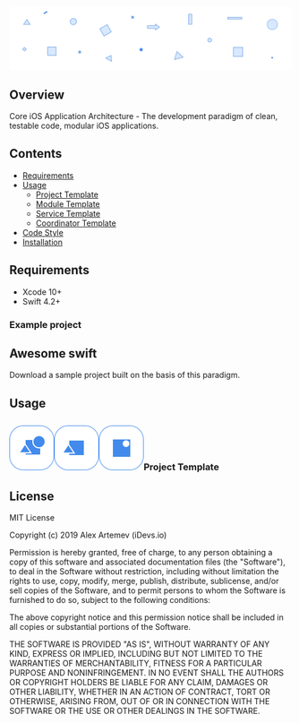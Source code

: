 ![Core-iOS-Application-Architecture](/images/header.png)

## Overview

Core iOS Application Architecture - The development paradigm of clean, testable code, modular iOS applications.

## Contents

* [Requirements](#requirements)
* [Usage](#usage)
  + [Project Template](#project-template)
  + [Module Template](#module-template)
  + [Service Template](#service-template)
  + [Coordinator Template](#coordinator-template)
* [Code Style](#code-style)
* [Installation](#installation)


## Requirements

* Xcode 10+
* Swift 4.2+

### Example project

## Awesome swift
Download a sample project built on the basis of this paradigm.


## Usage

<img src="/images/project-viper.png" align="left" height="80px" hspace="0px" vspace="10px">
<img src="/images/project-mvp.png" align="left" height="80px" hspace="0px" vspace="10px">
<img src="/images/project-mvc.png" align="left" height="80px" hspace="0px" vspace="10px">

<br>
<br>
<br>

### Project Template


## License

MIT License

Copyright (c) 2019 Alex Artemev (iDevs.io)

Permission is hereby granted, free of charge, to any person obtaining a copy
of this software and associated documentation files (the "Software"), to deal
in the Software without restriction, including without limitation the rights
to use, copy, modify, merge, publish, distribute, sublicense, and/or sell
copies of the Software, and to permit persons to whom the Software is
furnished to do so, subject to the following conditions:

The above copyright notice and this permission notice shall be included in all
copies or substantial portions of the Software.

THE SOFTWARE IS PROVIDED "AS IS", WITHOUT WARRANTY OF ANY KIND, EXPRESS OR
IMPLIED, INCLUDING BUT NOT LIMITED TO THE WARRANTIES OF MERCHANTABILITY,
FITNESS FOR A PARTICULAR PURPOSE AND NONINFRINGEMENT. IN NO EVENT SHALL THE
AUTHORS OR COPYRIGHT HOLDERS BE LIABLE FOR ANY CLAIM, DAMAGES OR OTHER
LIABILITY, WHETHER IN AN ACTION OF CONTRACT, TORT OR OTHERWISE, ARISING FROM,
OUT OF OR IN CONNECTION WITH THE SOFTWARE OR THE USE OR OTHER DEALINGS IN THE
SOFTWARE.
